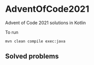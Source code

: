 # AdventOfCode2021
Advent of Code 2021 solutions in Kotlin

To run
```shell
mvn clean compile exec:java
```


## Solved problems
<!--- advent_readme_stars table --->